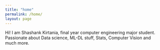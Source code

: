 ```yaml
---
title: "home"
permalink: /home/
layout: page
---
```

Hi! I am Shashank Kirtania, final year computer engineering major student. Passionate about Data science, ML-DL stuff, Stats, Computer Vision and much more.
